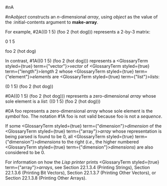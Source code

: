  



#*n*A 



#*n*A*object* constructs an *n*-dimensional *array*, using *object* as the value of the :initial-contents argument to **make-array**. 



For example, #2A((0 1 5) (foo 2 (hot dog))) represents a 2-by-3 matrix: 



0 1 5 



foo 2 (hot dog) 



In contrast, #1A((0 1 5) (foo 2 (hot dog))) represents a <GlossaryTerm styled={true} term={"vector"}><i>vector</i></GlossaryTerm> of <GlossaryTerm styled={true} term={"length"}><i>length</i></GlossaryTerm> 2 whose <GlossaryTerm styled={true} term={"element"}><i>elements</i></GlossaryTerm> are <GlossaryTerm styled={true} term={"list"}><i>lists</i></GlossaryTerm>: 



(0 1 5) (foo 2 (hot dog)) 



#0A((0 1 5) (foo 2 (hot dog))) represents a zero-dimensional *array* whose sole element is a *list*: ((0 1 5) (foo 2 (hot dog))) 



#0A foo represents a zero-dimensional *array* whose sole element is the *symbol* foo. The notation #1A foo is not valid because foo is not a *sequence*. 



If some <GlossaryTerm styled={true} term={"dimension"}><i>dimension</i></GlossaryTerm> of the <GlossaryTerm styled={true} term={"array"}><i>array</i></GlossaryTerm> whose representation is being parsed is found to be 0, all <GlossaryTerm styled={true} term={"dimension"}><i>dimensions</i></GlossaryTerm> to the right (*i.e.*, the higher numbered <GlossaryTerm styled={true} term={"dimension"}><i>dimensions</i></GlossaryTerm>) are also considered to be 0. 



For information on how the *Lisp printer* prints <GlossaryTerm styled={true} term={"array"}><i>arrays</i></GlossaryTerm>, see Section 22.1.3.4 (Printing Strings), Section 22.1.3.6 (Printing Bit Vectors), Section 22.1.3.7 (Printing Other Vectors), or Section 22.1.3.8 (Printing Other Arrays).  







